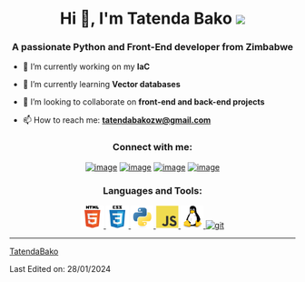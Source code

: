 <h1 align="center">Hi 👋, I'm Tatenda Bako <img height="40" src="https://emoji.gg/assets/emoji/7333-parrotdance.gif"></h1>
<h3 align="center">A passionate Python and Front-End developer from Zimbabwe</h3>

- 🔭 I’m currently working on my **IaC**

- 🌱 I’m currently learning **Vector databases**

- 👯 I’m looking to collaborate on **front-end and back-end projects**

- 📫 How to reach me: **tatendabakozw@gmail.com**

<h3 align="center">Connect with me:</h3>
<div align="center">

[![image](https://img.shields.io/badge/LinkedIn-0077B5?style=for-the-badge&logo=linkedin&logoColor=white)](www.linkedin.com/in/tatenda-bako-655aa91a6/)
[![image](https://img.shields.io/badge/Instagram-E4405F?style=for-the-badge&logo=instagram&logoColor=white)](https://www.instagram.com/ndi_bakoh//)
[![image](https://img.shields.io/badge/Twitter-1DA1F2?style=for-the-badge&logo=twitter&logoColor=white)](https://twitter.com/bako_tatenda)
[![image](https://img.shields.io/badge/Gmail-D14836?style=for-the-badge&logo=gmail&logoColor=white)](mailto:produtor.tatendabakozw@gmail.com)
  
</div>

<h3 align="center">Languages and Tools:</h3>

<p align="center"> 
  <a href="https://www.w3.org/html/" target="_blank"> 
    <img src="https://raw.githubusercontent.com/devicons/devicon/master/icons/html5/html5-original-wordmark.svg" alt="html5" width="40" height="40"/> 
  </a>
  <a href="https://www.w3schools.com/css/" target="_blank"> 
    <img src="https://raw.githubusercontent.com/devicons/devicon/master/icons/css3/css3-original-wordmark.svg" alt="css3" width="40" height="40"/> 
  </a> 
  <a href="https://www.python.org" target="_blank"> 
    <img src="https://raw.githubusercontent.com/devicons/devicon/master/icons/python/python-original.svg" alt="python" width="40" height="40"/> 
  </a>  
  <a href="https://developer.mozilla.org/en-US/docs/Web/JavaScript" target="_blank"> 
    <img src="https://raw.githubusercontent.com/devicons/devicon/master/icons/javascript/javascript-original.svg" alt="javascript" width="40" height="40"/> 
  </a> 
  <a href="https://www.linux.org/" target="_blank"> 
    <img src="https://raw.githubusercontent.com/devicons/devicon/master/icons/linux/linux-original.svg" alt="linux" width="40" height="40"/> 
  </a> 
  <a href="https://git-scm.com/" target="_blank"> 
    <img src="https://www.vectorlogo.zone/logos/git-scm/git-scm-icon.svg" alt="git" width="40" height="40"/> 
  </a>
</p>

------

[TatendaBako](https://github.com/tatendabakozw)

Last Edited on: 28/01/2024
